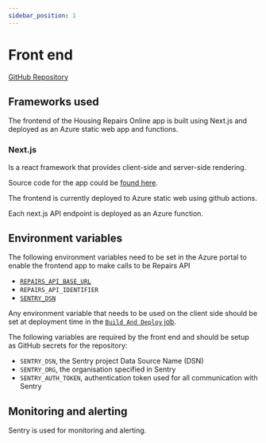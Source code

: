 ```yaml
---
sidebar_position: 1
---
```

# Front end

<a class="badge badge--secondary" href="https://github.com/City-of-Lincoln-Council/housing-repairs-online-frontend">GitHub Repository</a>

## Frameworks used

The frontend of the Housing Repairs Online app is built using Next.js and
deployed as an Azure static web app and functions.

### Next.js

Is a react framework that provides client-side and server-side rendering.

Source code for the app could be [found here](https://github.com/City-of-Lincoln-Council/housing-repairs-online-frontend).

The frontend is currently deployed to Azure static web using github actions.

Each next.js API endpoint is deployed as an Azure function.

## Environment variables

The following environment variables need to be set in the Azure portal to enable
the frontend app to make calls to be Repairs API

- [`REPAIRS_API_BASE_URL`](../repairs-api/intro)
- `REPAIRS_API_IDENTIFIER`
- [`SENTRY_DSN`](../alerting-and-monitoring/intro#azure-component-setup)

Any environment variable that needs to be used on the client side should be set
at deployment time in the [`Build And Deploy` job](https://github.com/City-of-Lincoln-Council/housing-repairs-online-frontend/blob/main/.github/workflows/azure-static-web-apps-purple-desert-05060ea03.yml#L100).

The following variables are required by the front end and should be setup as GitHub secrets for the repository:

- `SENTRY_DSN`, the Sentry project Data Source Name (DSN)
- `SENTRY_ORG`, the organisation specified in Sentry
- `SENTRY_AUTH_TOKEN`, authentication token used for all communication with Sentry

## Monitoring and alerting

Sentry is used for monitoring and alerting.
